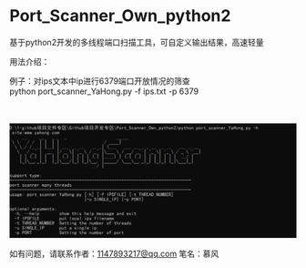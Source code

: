 # Port_Scanner_Own_python2

基于python2开发的多线程端口扫描工具，可自定义输出结果，高速轻量

用法介绍：<br>

例子：对ips文本中ip进行6379端口开放情况的筛查<br>
python port_scanner_YaHong.py -f ips.txt -p 6379<br>
<br>
<br>

![](run.png)


如有问题，请联系作者：1147893217@qq.com   笔名：慕风
